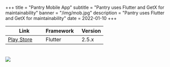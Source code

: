 +++
title = "Pantry Mobile App"
subtitle = "Pantry uses Flutter and GetX for maintainability"
banner = "/img/mob.jpg"
description = "Pantry uses Flutter and GetX for maintainability"
date = 2022-01-10
+++

 Link | Framework &nbsp; | Version
--- | --- | ---
[Play Store](https://play.google.com/store/apps/details?id=com.pantrypoints.pantry) &nbsp; &nbsp; &nbsp; | Flutter | 2.5.x

#

![](/img/mob.jpg)


